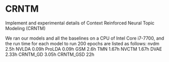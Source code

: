 # CRNTM

Implement and experimental details of Context Reinforced Neural Topic Modeling (CRNTM)

We ran our models and all the baselines on a CPU of Intel Core i7-7700, and the run time for each model to run 200 epochs are listed as follows: 
nvdm 2.5h
NVLDA 0.09h
ProLDA 0.09h
GSM 2.6h
TMN 1.67h
NVCTM 1.67h
DVAE 2.33h
CRNTM_GD 3.05h
CRNTM_GSD 22h



